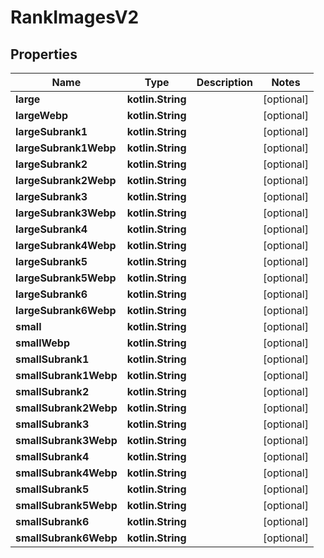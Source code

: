 
# RankImagesV2

## Properties
Name | Type | Description | Notes
------------ | ------------- | ------------- | -------------
**large** | **kotlin.String** |  |  [optional]
**largeWebp** | **kotlin.String** |  |  [optional]
**largeSubrank1** | **kotlin.String** |  |  [optional]
**largeSubrank1Webp** | **kotlin.String** |  |  [optional]
**largeSubrank2** | **kotlin.String** |  |  [optional]
**largeSubrank2Webp** | **kotlin.String** |  |  [optional]
**largeSubrank3** | **kotlin.String** |  |  [optional]
**largeSubrank3Webp** | **kotlin.String** |  |  [optional]
**largeSubrank4** | **kotlin.String** |  |  [optional]
**largeSubrank4Webp** | **kotlin.String** |  |  [optional]
**largeSubrank5** | **kotlin.String** |  |  [optional]
**largeSubrank5Webp** | **kotlin.String** |  |  [optional]
**largeSubrank6** | **kotlin.String** |  |  [optional]
**largeSubrank6Webp** | **kotlin.String** |  |  [optional]
**small** | **kotlin.String** |  |  [optional]
**smallWebp** | **kotlin.String** |  |  [optional]
**smallSubrank1** | **kotlin.String** |  |  [optional]
**smallSubrank1Webp** | **kotlin.String** |  |  [optional]
**smallSubrank2** | **kotlin.String** |  |  [optional]
**smallSubrank2Webp** | **kotlin.String** |  |  [optional]
**smallSubrank3** | **kotlin.String** |  |  [optional]
**smallSubrank3Webp** | **kotlin.String** |  |  [optional]
**smallSubrank4** | **kotlin.String** |  |  [optional]
**smallSubrank4Webp** | **kotlin.String** |  |  [optional]
**smallSubrank5** | **kotlin.String** |  |  [optional]
**smallSubrank5Webp** | **kotlin.String** |  |  [optional]
**smallSubrank6** | **kotlin.String** |  |  [optional]
**smallSubrank6Webp** | **kotlin.String** |  |  [optional]




